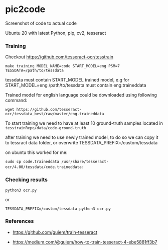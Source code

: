# pic2code
Screenshot of code to actual code

Ubuntu 20 with latest Python, pip, cv2, tesseract

### Training

Checkout https://github.com/tesseract-ocr/tesstrain

`make training MODEL_NAME=code START_MODEL=eng PSM=7 TESSDATA=/path/to/tessdata`

tessdata must contain START_MODEL trained model, e.g for START_MODEL=eng /path/to/tessdata must contain eng.traineddata

Trained model for english language could be downloaded using following command:

`wget https://github.com/tesseract-ocr/tessdata_best/raw/master/eng.traineddata`

To start training we need to have at least 10 ground-truth samples located in `tesstrainRepo/data/code-ground-truth`

after training we need to use newly trained model, to do so we can copy it to tessract data folder, or overwrite TESSDATA_PREFIX=/custom/tessdata

on ubuntu this worked for me:

`sudo cp code.traineddata /usr/share/tesseract-ocr/4.00/tessdata/code.traineddata`:

### Checking results

`python3 ocr.py`

or 

`TESSDATA_PREFIX=/custom/tessdata python3 ocr.py`

### References

* https://github.com/guiem/train-tesseract

* https://medium.com/@guiem/how-to-train-tesseract-4-ebe5881ff3b7
